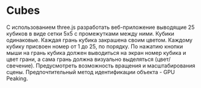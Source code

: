 # Cubes
С использованием three.js разработать веб-приложение выводящие 25 кубиков в
виде сетки 5х5 с промежутками между ними.
Кубики одинаковые. Каждая грань кубика закрашена своим цветом. Каждому кубику
присвоен номер от 1 до 25, по порядку.
По нажатию кнопки мыши на грань кубика должен выводиться на экран номер кубика и
цвет грани, а сама грань должна визуально выделяться (цвет/свечение).
Предусмотреть возможность вращения и масштабирования сцены. Предпочтительный
метод идентификации объекта - GPU Peaking.
